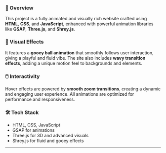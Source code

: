 ### 🧠 Overview  
This project is a fully animated and visually rich website crafted using **HTML**, **CSS**, and **JavaScript**, enhanced with powerful animation libraries like **GSAP**, **Three.js**, and **Shrey.js**.

### 🎨 Visual Effects  
It features a **gooey ball animation** that smoothly follows user interaction, giving a playful and fluid vibe. The site also includes **wavy transition effects**, adding a unique motion feel to backgrounds and elements.

### 🖱️ Interactivity  
Hover effects are powered by **smooth zoom transitions**, creating a dynamic and engaging user experience. All animations are optimized for performance and responsiveness.

### 🛠️ Tech Stack  
- HTML, CSS, JavaScript  
- GSAP for animations  
- Three.js for 3D and advanced visuals  
- Shrey.js for fluid and gooey effects  

---
